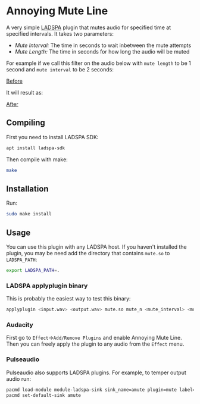 # Annoying Mute Line
A very simple [LADSPA](http://www.ladspa.org/) plugin that mutes audio for specified time at specified intervals. It takes two parameters:
- *Mute Interval:* The time in seconds to wait inbetween the mute attempts
- *Mute Length:* The time in seconds for how long the audio will be muted

For example if we call this filter on the audio below with `mute length` to be 1 second and `mute interval` to be 2 seconds:

[Before](images/before.png)

It will result as:

[After](images/after.png)

## Compiling 

First you need to install LADSPA SDK:

```sh
apt install ladspa-sdk
```

Then compile with make:

```sh
make
```

## Installation

Run:

```sh
sudo make install
```

## Usage

You can use this plugin with any LADSPA host. If you haven't installed the plugin, you may be need add the directory that contains `mute.so` to `LADSPA_PATH`:

```sh
export LADSPA_PATH=.
```

### LADSPA applyplugin binary

This is probably the easiest way to test this binary:

```sh
applyplugin <input.wav> <output.wav> mute.so mute_n <mute_interval> <mute_length>
```

### Audacity

First go to `Effect`->`Add/Remove Plugins` and enable Annoying Mute Line. Then you can freely apply the plugin to any audio from the `Effect` menu.

### Pulseaudio

Pulseaudio also supports LADSPA plugins. For example, to temper output audio run:

```sh
pacmd load-module module-ladspa-sink sink_name=amute plugin=mute label=mute_n control=<mute interval>,<mute length>
pacmd set-default-sink amute
```

